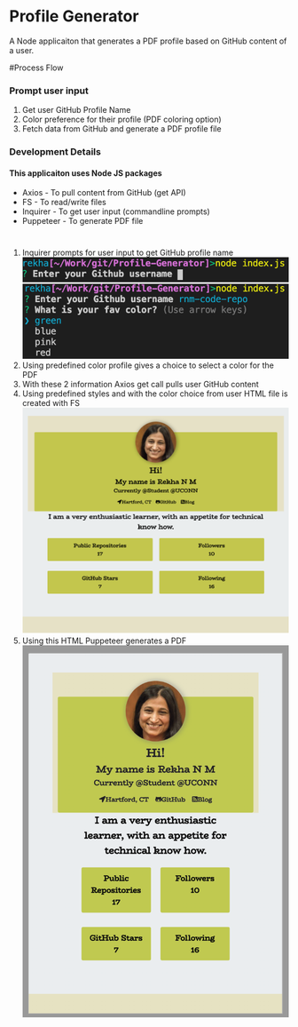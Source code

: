 # Profile Generator

A Node applicaiton that generates a PDF profile based on GitHub content of a user.

#Process Flow
### Prompt user input 
  1. Get user GitHub Profile Name
  2. Color preference for their profile (PDF coloring option)
  3. Fetch data from GitHub and generate a PDF profile file

### Development Details 
#### This applicaiton uses Node JS packages
  - Axios - To pull content from GitHub (get API)
  - FS - To read/write files
  - Inquirer - To get user input (commandline prompts)
  - Puppeteer - To generate PDF file
  #  
  1. Inquirer prompts for user input to get GitHub profile name
     ![Username input](./images/Username.png) 
     ![Color choice](./images/Color.png) 
  2. Using predefined color profile gives a choice to select a color for the PDF
  3. With these 2 information Axios get call pulls user GitHub content
  4. Using predefined styles and with the color choice from user HTML file is created with FS
     ![html](./images/html.png) 
  5. Using this HTML Puppeteer generates a PDF
     ![Process output](./images/pdf.png) 



  
   